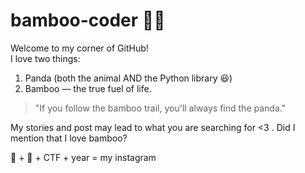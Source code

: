 # bamboo-coder 🐼🎋

Welcome to my corner of GitHub!  
I love two things:  
1. Panda (both the animal AND the Python library 😆)  
2. Bamboo — the true fuel of life.  

> "If you follow the bamboo trail, you'll always find the panda."

My stories and post may lead to what you are searching for <3 . Did I mention that I love bamboo? 

🐼 + 🎋 + CTF + year = my instagram
